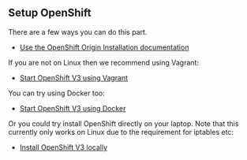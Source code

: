 ## Setup OpenShift

There are a few ways you can do this part. 

* [Use the OpenShift Origin Installation documentation](http://docs.openshift.org/latest/getting_started/dev_get_started/installation.html)

If you are not on Linux then we recommend using Vagrant:

* [Start OpenShift V3 using Vagrant](openShiftVagrant.html)

You can try using Docker too:

* [Start OpenShift V3 using Docker](openShiftDocker.html)

Or you could try install OpenShift directly on your laptop. Note that this currently only works on Linux due to the requirement for iptables etc:

* [Install OpenShift V3 locally](openShiftInstall.html)

